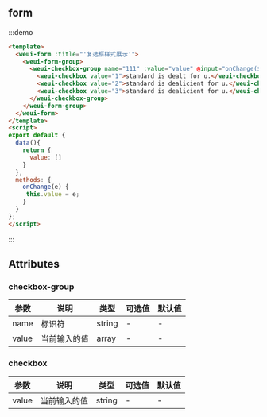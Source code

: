 ## form

:::demo

```html
<template>
  <weui-form :title="'复选框样式展示'">
    <weui-form-group>
      <weui-checkbox-group name="111" :value="value" @input="onChange($event)">
        <weui-checkbox value="1">standard is dealt for u.</weui-checkbox>
        <weui-checkbox value="2">standard is dealicient for u.</weui-checkbox>
        <weui-checkbox value="3">standard is dealicient for u.</weui-checkbox>
      </weui-checkbox-group>
    </weui-form-group>
  </weui-form>
</template>
<script>
export default {
  data(){
    return {
      value: []
    }
  },
  methods: {
    onChange(e) {
     this.value = e;
    }
  }
};
</script>
```

:::

## Attributes

### checkbox-group

| 参数  | 说明 | 类型    | 可选值 | 默认值 |
| ----- | ---- | ------ | ------ | ------ |
| name | 标识符 | string | -      | -      |
| value | 当前输入的值 | array | - | - |

### checkbox

| 参数  | 说明 | 类型    | 可选值 | 默认值 |
| ----- | ---- | ------ | ------ | ------ |
| value | 当前输入的值 | string | - | - |
